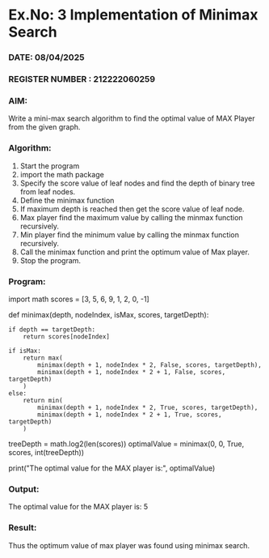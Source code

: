 # Ex.No: 3  Implementation of Minimax Search
### DATE: 08/04/2025                                                                           
### REGISTER NUMBER : 212222060259
### AIM: 
Write a mini-max search algorithm to find the optimal value of MAX Player from the given graph.
### Algorithm:
1. Start the program
2. import the math package
3. Specify the score value of leaf nodes and find the depth of binary tree from leaf nodes.
4. Define the minimax function
5. If maximum depth is reached then get the score value of leaf node.
6. Max player find the maximum value by calling the minmax function recursively.
7. Min player find the minimum value by calling the minmax function recursively.
8. Call the minimax function  and print the optimum value of Max player.
9. Stop the program. 

### Program:

import math
scores = [3, 5, 6, 9, 1, 2, 0, -1]

def minimax(depth, nodeIndex, isMax, scores, targetDepth):
    
    if depth == targetDepth:
        return scores[nodeIndex]

    if isMax:
        return max(
            minimax(depth + 1, nodeIndex * 2, False, scores, targetDepth),
            minimax(depth + 1, nodeIndex * 2 + 1, False, scores, targetDepth)
        )
    else:
        return min(
            minimax(depth + 1, nodeIndex * 2, True, scores, targetDepth),
            minimax(depth + 1, nodeIndex * 2 + 1, True, scores, targetDepth)
        )

treeDepth = math.log2(len(scores))
optimalValue = minimax(0, 0, True, scores, int(treeDepth))

print("The optimal value for the MAX player is:", optimalValue)

### Output:
The optimal value for the MAX player is: 5

### Result:
Thus the optimum value of max player was found using minimax search.

